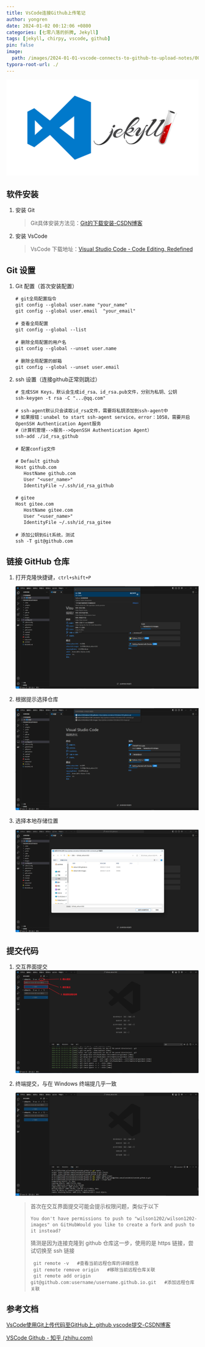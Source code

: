 ```yaml
---
title: VsCode连接Github上传笔记
author: yongren
date: 2024-01-02 00:12:06 +0800
categories: [七零八落的折腾, Jekyll]
tags: [jekyll, chirpy, vscode, github]
pin: false
image:
  path: /images/2024-01-01-vscode-connects-to-github-to-upload-notes/0001.png
typora-root-url: ./
---
```


![0001](/images/2024-01-01-vscode-connects-to-github-to-upload-notes/0001.png)

## 软件安装

1. 安装 Git

    > Git具体安装方法见：[Git的下载安装-CSDN博客](https://blog.csdn.net/2301_80864686/article/details/134207618?spm=1001.2014.3001.5501)

2. 安装 VsCode

    > VsCode 下载地址：[Visual Studio Code - Code Editing. Redefined](https://code.visualstudio.com/)

## Git 设置

1. Git 配置（首次安装配置）

    ```
    # git全局配置指令
    git config --global user.name "your_name"
    git config --global user.email  "your_email"

    # 查看全局配置
    git config --global --list

    # 删除全局配置的用户名
    git config --global --unset user.name

    # 删除全局配置的邮箱
    git config --global --unset user.email
    ```

2. ssh 设置（连接github正常则跳过）

    ```
    # 生成SSH Keys，默认会生成id_rsa、id_rsa.pub文件，分别为私钥、公钥
    ssh-keygen -t rsa -C "...@qq.com"
    
    # ssh-agent默认只会读取id_rsa文件，需要将私钥添加到ssh-agent中
    # 如果报错：unabel to start ssh-agent service，error：1058，需要开启OpenSSH Authentication Agent服务
    #（计算机管理-->服务-->OpenSSH Authentication Agent）
    ssh-add ./id_rsa_github
    
    # 配置config文件
    
    # Default github 
    Host github.com
       HostName github.com
       User "<user_name>"
       IdentityFile ~/.ssh/id_rsa_github
    
    # gitee
    Host gitee.com
       HostName gitee.com
       User "<user_name>"
       IdentityFile ~/.ssh/id_rsa_gitee
    
    # 添加公钥到Git系统，测试
    ssh -T git@github.com
    ```

## 链接 GitHub 仓库

1. 打开克隆快捷键，`ctrl+shift+P`

    ![Snipaste_2024-01-01_23-41-45](/images/2024-01-01-vscode-connects-to-github-to-upload-notes/Snipaste_2024-01-01_23-41-45.png)

2. 根据提示选择仓库

    ![Snipaste_2024-01-01_23-40-33](/images/2024-01-01-vscode-connects-to-github-to-upload-notes/Snipaste_2024-01-01_23-40-33.png)

3. 选择本地存储位置

    ![Snipaste_2024-01-01_23-49-10](/images/2024-01-01-vscode-connects-to-github-to-upload-notes/Snipaste_2024-01-01_23-49-10.png)

## 提交代码

1. 交互界面提交
    ![image-20240101235709086](/images/2024-01-01-vscode-connects-to-github-to-upload-notes/image-20240101235709086.png)

2. 终端提交，与在 Windows 终端提几乎一致

    ![image-20240102000259439](/images/2024-01-01-vscode-connects-to-github-to-upload-notes/image-20240102000259439.png)

    > 首次在交互界面提交可能会提示权限问题，类似于以下
    >
    > ```
    > You don't have permissions to push to "wilson1202/wilson1202-images" on GitHubWould you like to create a fork and push to it instead?
    > ```
    >
    > 猜测是因为连接克隆到 github 仓库这一步，使用的是 https 链接，尝试切换至 ssh 链接
    >
    > ```
    >  git remote -v   #查看当前远程仓库的详细信息
    >  git remote remove origin   #移除当前远程仓库关联
    >  git remote add origin git@github.com:username/username.github.io.git   #添加远程仓库关联
    > ```

## 参考文档

[VsCode使用Git上传代码至GitHub上_github vscode提交-CSDN博客](https://blog.csdn.net/2301_80864686/article/details/134207692) 

[VSCode Github - 知乎 (zhihu.com)](https://zhuanlan.zhihu.com/p/464794757)
